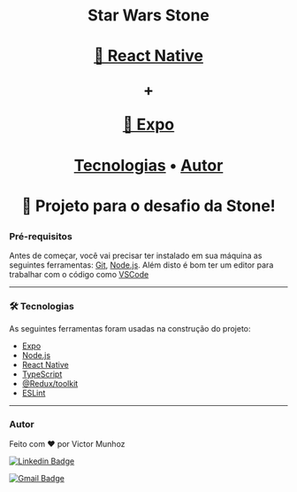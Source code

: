 <h1 align="center">Star Wars Stone</h1>

<h1 align="center">
    <a href="https://reactnative.dev/">🔗 React Native</a>
    <p>+</p>
    <a href="https://docs.expo.dev/">🔗 Expo</a>
</h1>

<h1>
    <p align="center">
        <a href="#tecnologias">Tecnologias</a> •  
        <a href="#autor">Autor</a>
    </p>
</h1>
<h1 align="center" id="#objetivo">
    <p align="center">🚀 Projeto para o desafio da Stone!</p>
</h1>

### Pré-requisitos

Antes de começar, você vai precisar ter instalado em sua máquina as seguintes ferramentas:
[Git](https://git-scm.com), [Node.js](https://nodejs.org/en/). 
Além disto é bom ter um editor para trabalhar com o código como [VSCode](https://code.visualstudio.com/)

---

### 🛠 Tecnologias

As seguintes ferramentas foram usadas na construção do projeto:

- [Expo](https://expo.io/)
- [Node.js](https://nodejs.org/en/)
- [React Native](https://reactnative.dev/)
- [TypeScript](https://www.typescriptlang.org/)
- [@Redux/toolkit](https://redux-toolkit.js.org/)
- [ESLint](https://eslint.org/)

---

### Autor

Feito com ❤️ por Victor Munhoz

[![Linkedin Badge](https://img.shields.io/badge/-Victor-blue?style=flat-square&logo=Linkedin&logoColor=white&link=https://www.linkedin.com/in/victor-munhoz/)](https://www.linkedin.com/in/tgmarinho/) 

[![Gmail Badge](https://img.shields.io/badge/-vbm2906@gmail.com-c14438?style=flat-square&logo=Gmail&logoColor=white&link=mailto:vbm2906@gmail.com)](mailto:vbm2906@gmail.com)
